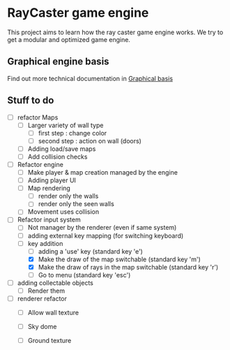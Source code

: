 # RayCaster game engine

This project aims to learn how the ray caster game engine works. We try to get a 
modular and optimized game engine. 

## Graphical engine basis

Find out more technical documentation in
[Graphical basis](document/BasicRaycaster.md)

## Stuff to do

* [ ] refactor Maps
  * [ ] Larger variety of wall type
    * [ ] first step : change color
    * [ ] second step : action on wall (doors)
  * [ ] Adding load/save maps
  * [ ] Add collision checks
* [ ] Refactor engine
  * [ ] Make player & map creation managed by the engine
  * [ ] Adding player UI
  * [ ] Map rendering
    * [ ] render only the walls
    * [ ] render only the seen walls
  * [ ] Movement uses collision
* [ ] Refactor input system
  * [ ] Not manager by the renderer (even if same system)
  * [ ] adding external key mapping (for switching keyboard)
  * [ ] key addition
    * [ ] adding a 'use' key (standard key 'e')
    * [X] Make the draw of the map switchable (standard key 'm')
    * [X] Make the draw of rays in the map switchable (standard key 'r')
    * [ ] Go to menu (standard key 'esc')
* [ ] adding collectable objects
  * [ ] Render them
* [ ] renderer refactor
  * [ ] Allow wall texture
  * [ ] Sky dome
  * [ ] Ground texture

